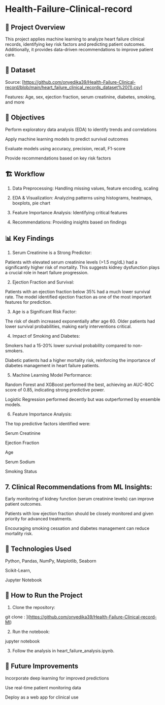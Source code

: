 # Health-Failure-Clinical-record
## 📌 Project Overview

This project applies machine learning to analyze heart failure clinical records, identifying key risk factors and predicting patient outcomes. Additionally, it provides data-driven recommendations to improve patient care.

## 📂 Dataset

Source: [https://github.com/onyedika39/Health-Failure-Clinical-record/blob/main/heart_failure_clinical_records_dataset%20(1).csv]

Features: Age, sex, ejection fraction, serum creatinine, diabetes, smoking, and more

## 🎯 Objectives

Perform exploratory data analysis (EDA) to identify trends and correlations

Apply machine learning models to predict survival outcomes

Evaluate models using accuracy, precision, recall, F1-score

Provide recommendations based on key risk factors


## 🏗 Workflow

1. Data Preprocessing: Handling missing values, feature encoding, scaling


2. EDA & Visualization: Analyzing patterns using histograms, heatmaps, boxplots, pie chart


3. Feature Importance Analysis: Identifying critical features


4. Recommendations: Providing insights based on findings



## 📊 Key Findings

1. Serum Creatinine is a Strong Predictor:

Patients with elevated serum creatinine levels (>1.5 mg/dL) had a significantly higher risk of mortality. This suggests kidney dysfunction plays a crucial role in heart failure progression.



2. Ejection Fraction and Survival:

Patients with an ejection fraction below 35% had a much lower survival rate. The model identified ejection fraction as one of the most important features for prediction.



3. Age is a Significant Risk Factor:

The risk of death increased exponentially after age 60. Older patients had lower survival probabilities, making early interventions critical.



4. Impact of Smoking and Diabetes:

Smokers had a 15-20% lower survival probability compared to non-smokers.

Diabetic patients had a higher mortality risk, reinforcing the importance of diabetes management in heart failure patients.



5. Machine Learning Model Performance:

Random Forest and XGBoost performed the best, achieving an AUC-ROC score of 0.85, indicating strong predictive power.

Logistic Regression performed decently but was outperformed by ensemble models.



6. Feature Importance Analysis:

The top predictive factors identified were:

Serum Creatinine

Ejection Fraction

Age

Serum Sodium

Smoking Status




## 7. Clinical Recommendations from ML Insights:

Early monitoring of kidney function (serum creatinine levels) can improve patient outcomes.

Patients with low ejection fraction should be closely monitored and given priority for advanced treatments.

Encouraging smoking cessation and diabetes management can reduce mortality risk.




## 🔧 Technologies Used

Python, Pandas, NumPy, Matplotlib, Seaborn

Scikit-Learn, 

Jupyter Notebook 


## 📜 How to Run the Project

1. Clone the repository:

git clone : ](https://github.com/onyedika39/Health-Failure-Clinical-record-Ml)


2. Run the notebook:

jupyter notebook


3. Follow the analysis in heart_failure_analysis.ipynb.



## 📌 Future Improvements

Incorporate deep learning for improved predictions

Use real-time patient monitoring data

Deploy as a web app for clinical use

